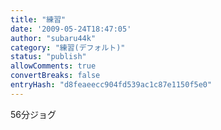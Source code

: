 ```yaml
---
title: "練習"
date: '2009-05-24T18:47:05'
author: "subaru44k"
category: "練習(デフォルト)"
status: "publish"
allowComments: true
convertBreaks: false
entryHash: "d8feaeecc904fd539ac1c87e1150f5e0"
---
```

56分ジョグ
